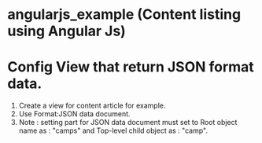 # angularjs_example (Content listing using Angular Js)

# Config View that return JSON format data.

1. Create a view for content article for example.
2. Use Format:JSON data document. 
3. Note : setting part for JSON data document must set to Root object name as : "camps" and Top-level child object as : "camp". 
